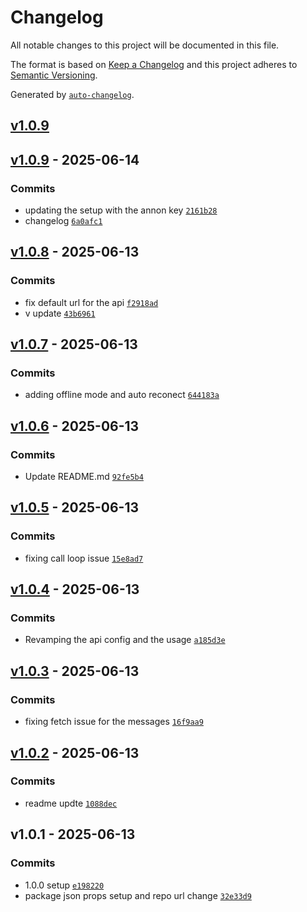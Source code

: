 # Changelog

All notable changes to this project will be documented in this file.

The format is based on [Keep a Changelog](https://keepachangelog.com/en/1.0.0/)
and this project adheres to [Semantic Versioning](https://semver.org/spec/v2.0.0.html).

Generated by [`auto-changelog`](https://github.com/CookPete/auto-changelog).

## [v1.0.9](https://github.com/MikeRubio/BotForge/compare/v1.0.9...v1.0.9)

## [v1.0.9](https://github.com/MikeRubio/BotForge/compare/v1.0.8...v1.0.9) - 2025-06-14

### Commits

- updating the setup with the annon key [`2161b28`](https://github.com/MikeRubio/BotForge/commit/2161b28f028b83c51e8c67354b493a57e236281b)
- changelog [`6a0afc1`](https://github.com/MikeRubio/BotForge/commit/6a0afc1fadfa2f2174e5e9d46ade07f33c8e6170)

## [v1.0.8](https://github.com/MikeRubio/BotForge/compare/v1.0.7...v1.0.8) - 2025-06-13

### Commits

- fix default url for the api [`f2918ad`](https://github.com/MikeRubio/BotForge/commit/f2918adb70226db3ca0869a012fbb9685d320f7a)
- v update [`43b6961`](https://github.com/MikeRubio/BotForge/commit/43b696199e7d283cfc9af13b89cc9ac6718fd7db)

## [v1.0.7](https://github.com/MikeRubio/BotForge/compare/v1.0.6...v1.0.7) - 2025-06-13

### Commits

- adding offline mode and auto reconect [`644183a`](https://github.com/MikeRubio/BotForge/commit/644183a56753a9cadd5c90caace4f43e04ce4ec1)

## [v1.0.6](https://github.com/MikeRubio/BotForge/compare/v1.0.5...v1.0.6) - 2025-06-13

### Commits

- Update README.md [`92fe5b4`](https://github.com/MikeRubio/BotForge/commit/92fe5b4a0eb665c941261566f1c3a2d97ee822b8)

## [v1.0.5](https://github.com/MikeRubio/BotForge/compare/v1.0.4...v1.0.5) - 2025-06-13

### Commits

- fixing call loop issue [`15e8ad7`](https://github.com/MikeRubio/BotForge/commit/15e8ad7498ac8bc5228e0aac39d4ea61e33b18e0)

## [v1.0.4](https://github.com/MikeRubio/BotForge/compare/v1.0.3...v1.0.4) - 2025-06-13

### Commits

- Revamping the api config and the usage [`a185d3e`](https://github.com/MikeRubio/BotForge/commit/a185d3e0f5473d00ba37b6813a19fe068559ba15)

## [v1.0.3](https://github.com/MikeRubio/BotForge/compare/v1.0.2...v1.0.3) - 2025-06-13

### Commits

- fixing fetch issue for the messages [`16f9aa9`](https://github.com/MikeRubio/BotForge/commit/16f9aa94f780785412ec75049610fbba83f62353)

## [v1.0.2](https://github.com/MikeRubio/BotForge/compare/v1.0.1...v1.0.2) - 2025-06-13

### Commits

- readme updte [`1088dec`](https://github.com/MikeRubio/BotForge/commit/1088dec87fd2ef5e2702502b4f674ae5ca93ac18)

## v1.0.1 - 2025-06-13

### Commits

- 1.0.0 setup [`e198220`](https://github.com/MikeRubio/BotForge/commit/e198220b799ffd78cc6074a063d3d36481f26020)
- package json props setup and repo url change [`32e33d9`](https://github.com/MikeRubio/BotForge/commit/32e33d97e69b46179683f607fd448b7d67de4bfe)
